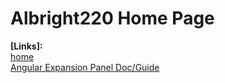 # Albright220 Home Page

**\[Links\]:**  
[home](/../../)  
[Angular Expansion Panel Doc/Guide](CategoryExpansionPanelsDocumentation.md)

